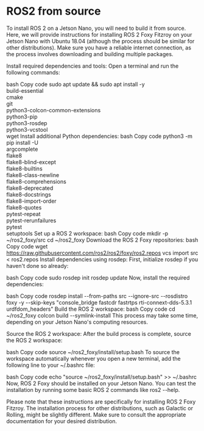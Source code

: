 # ROS2 from source

To install ROS 2 on a Jetson Nano, you will need to build it from source. Here, we will provide instructions for installing ROS 2 Foxy Fitzroy on your Jetson Nano with Ubuntu 18.04 (although the process should be similar for other distributions). Make sure you have a reliable internet connection, as the process involves downloading and building multiple packages.

Install required dependencies and tools:
Open a terminal and run the following commands:

bash
Copy code
sudo apt update && sudo apt install -y \
  build-essential \
  cmake \
  git \
  python3-colcon-common-extensions \
  python3-pip \
  python3-rosdep \
  python3-vcstool \
  wget
Install additional Python dependencies:
bash
Copy code
python3 -m pip install -U \
  argcomplete \
  flake8 \
  flake8-blind-except \
  flake8-builtins \
  flake8-class-newline \
  flake8-comprehensions \
  flake8-deprecated \
  flake8-docstrings \
  flake8-import-order \
  flake8-quotes \
  pytest-repeat \
  pytest-rerunfailures \
  pytest \
  setuptools
Set up a ROS 2 workspace:
bash
Copy code
mkdir -p ~/ros2_foxy/src
cd ~/ros2_foxy
Download the ROS 2 Foxy repositories:
bash
Copy code
wget https://raw.githubusercontent.com/ros2/ros2/foxy/ros2.repos
vcs import src < ros2.repos
Install dependencies using rosdep:
First, initialize rosdep if you haven't done so already:

bash
Copy code
sudo rosdep init
rosdep update
Now, install the required dependencies:

bash
Copy code
rosdep install --from-paths src --ignore-src --rosdistro foxy -y --skip-keys "console_bridge fastcdr fastrtps rti-connext-dds-5.3.1 urdfdom_headers"
Build the ROS 2 workspace:
bash
Copy code
cd ~/ros2_foxy
colcon build --symlink-install
This process may take some time, depending on your Jetson Nano's computing resources.

Source the ROS 2 workspace:
After the build process is complete, source the ROS 2 workspace:

bash
Copy code
source ~/ros2_foxy/install/setup.bash
To source the workspace automatically whenever you open a new terminal, add the following line to your ~/.bashrc file:

bash
Copy code
echo "source ~/ros2_foxy/install/setup.bash" >> ~/.bashrc
Now, ROS 2 Foxy should be installed on your Jetson Nano. You can test the installation by running some basic ROS 2 commands like ros2 --help.

Please note that these instructions are specifically for installing ROS 2 Foxy Fitzroy. The installation process for other distributions, such as Galactic or Rolling, might be slightly different. Make sure to consult the appropriate documentation for your desired distribution.




